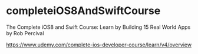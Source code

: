 # completeiOS8AndSwiftCourse
The Complete iOS8 and Swift Course: Learn by Building 15 Real World Apps by Rob Percival

https://www.udemy.com/complete-ios-developer-course/learn/v4/overview